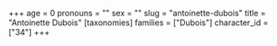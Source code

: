 +++
age = 0
pronouns = ""
sex = ""
slug = "antoinette-dubois"
title = "Antoinette Dubois"
[taxonomies]
families = ["Dubois"]
character_id = ["34"]
+++


